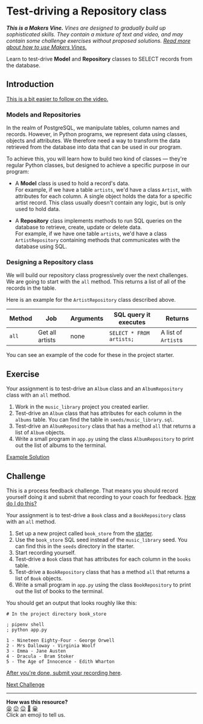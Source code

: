# Test-driving a Repository class

_**This is a Makers Vine.** Vines are designed to gradually build up
sophisticated skills. They contain a mixture of text and video, and may contain
some challenge exercises without proposed solutions. [Read more about how to use
Makers
Vines.](https://github.com/makersacademy/course/blob/main/labels/vines.md)_

Learn to test-drive **Model** and **Repository** classes to SELECT records from
the database.

## Introduction

[This is a bit easier to follow on the
video.](https://www.youtube.com/watch?v=POF2BNCBAgI&t=0s)

### Models and Repositories

In the realm of PostgreSQL, we manipulate tables, column names and records.
However, in Python programs, we represent data using classes, objects and
attributes. We therefore need a way to transform the data retrieved from the
database into data that can be used in our program. 

To achieve this, you will learn how to build two kind of classes — they're
regular Python classes, but designed to achieve a specific purpose in our
program:

* A **Model** class is used to hold a record's data.  
  For example, if we have a table `artists`, we'd have a class `Artist`, with
  attributes for each column. A single object holds the data for a specific
  artist record. This class usually doesn't contain any logic, but is only used
  to hold data.

* A **Repository** class implements methods to run SQL queries on the database
  to retrieve, create, update or delete data.  
  For example, if we have one table `artists`, we'd have a class
  `ArtistRepository` containing methods that communicates with the database
  using SQL.

### Designing a Repository class

We will build our repository class progressively over the next challenges. We
are going to start with the `all` method. This returns a list of all of the
records in the table.

Here is an example for the `ArtistRepository` class described above.

| Method | Job             | Arguments | SQL query it executes    | Returns             |
| ------ | --------------- | --------- | ------------------------ | ------------------- |
| `all`  | Get all artists | none      | `SELECT * FROM artists;` | A list of `Artist`s |

You can see an example of the code for these in the project starter.

## Exercise

Your assignment is to test-drive an `Album` class and an `AlbumRepository` class
with an `all` method.

1. Work in the `music_library` project you created earlier.
2. Test-drive an `Album` class that has attributes for each column in the
   `albums` table. You can find the table in `seeds/music_library.sql`.
3. Test-drive an `AlbumRepository` class that has a method `all` that returns a
   list of `Album` objects.
4. Write a small program in `app.py` using the class `AlbumRepository` to print
   out the list of albums to the terminal. 

[Example Solution](https://www.youtube.com/watch?v=POF2BNCBAgI&t=1721s)

## Challenge

This is a process feedback challenge. That means you should record yourself
doing it and submit that recording to your coach for feedback. [How do I do
this?](https://github.com/makersacademy/golden-square/blob/main/pills/process_feedback_challenges.md)

Your assignment is to test-drive a `Book` class and a `BookRepository` class
with an `all` method.

1. Set up a new project called `book_store` from the
   [starter](https://github.com/makersacademy/databases-in-python-project-starter).
2. Use the `book_store` SQL seed instead of the `music_library` seed. You can
   find this in the `seeds` directory in the starter.
3. Start recording yourself.
4. Test-drive a `Book` class that has attributes for each column in the `books`
   table.
5. Test-drive a `BookRepository` class that has a method `all` that returns a
   list of `Book` objects.
6. Write a small program in `app.py` using the class `BookRepository` to print
   out the list of books to the terminal.

You should get an output that looks roughly like this:

```shell
# In the project directory book_store

; pipenv shell
; python app.py

1 - Nineteen Eighty-Four - George Orwell
2 - Mrs Dalloway - Virginia Woolf
3 - Emma - Jane Austen
4 - Dracula - Bram Stoker
5 - The Age of Innocence - Edith Wharton
```

[After you're done, submit your recording
here](https://airtable.com/shrNFgNkPWr3d63Db?prefill_Item=dbpy_as01).


[Next Challenge](03_creating_sequence_diagrams.md)

<!-- BEGIN GENERATED SECTION DO NOT EDIT -->

---

**How was this resource?**  
[😫](https://airtable.com/shrUJ3t7KLMqVRFKR?prefill_Repository=makersacademy%2Fdatabases-in-python&prefill_File=challenges%2F02_test_driving_model_repository_classes.md&prefill_Sentiment=😫) [😕](https://airtable.com/shrUJ3t7KLMqVRFKR?prefill_Repository=makersacademy%2Fdatabases-in-python&prefill_File=challenges%2F02_test_driving_model_repository_classes.md&prefill_Sentiment=😕) [😐](https://airtable.com/shrUJ3t7KLMqVRFKR?prefill_Repository=makersacademy%2Fdatabases-in-python&prefill_File=challenges%2F02_test_driving_model_repository_classes.md&prefill_Sentiment=😐) [🙂](https://airtable.com/shrUJ3t7KLMqVRFKR?prefill_Repository=makersacademy%2Fdatabases-in-python&prefill_File=challenges%2F02_test_driving_model_repository_classes.md&prefill_Sentiment=🙂) [😀](https://airtable.com/shrUJ3t7KLMqVRFKR?prefill_Repository=makersacademy%2Fdatabases-in-python&prefill_File=challenges%2F02_test_driving_model_repository_classes.md&prefill_Sentiment=😀)  
Click an emoji to tell us.

<!-- END GENERATED SECTION DO NOT EDIT -->
